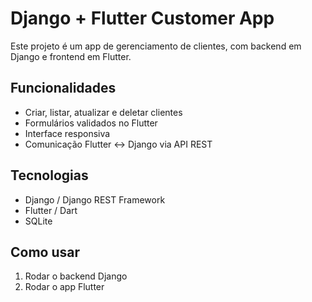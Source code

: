 # Django + Flutter Customer App

Este projeto é um app de gerenciamento de clientes, com backend em Django e frontend em Flutter.

## Funcionalidades
- Criar, listar, atualizar e deletar clientes
- Formulários validados no Flutter
- Interface responsiva
- Comunicação Flutter ↔ Django via API REST

## Tecnologias
- Django / Django REST Framework
- Flutter / Dart
- SQLite

## Como usar
1. Rodar o backend Django
2. Rodar o app Flutter
